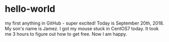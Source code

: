 # hello-world
my first anything in GitHub - super excited!
Today is September 20th, 2018.
My son's name is Jamez.
I got my mouse stuck in CentOS7 today.
It took me 3 hours to figure out how to get free.
Now I am happy.
